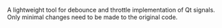 A lightweight tool for debounce and throttle implementation of Qt signals. Only minimal changes need to be made to the original code.
